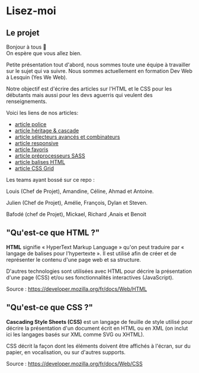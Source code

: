 # Lisez-moi

## Le projet

Bonjour à tous :wave:  
On espère que vous allez bien.

Petite présentation tout d'abord, nous sommes toute une équipe à travailler sur le sujet qui va suivre.
Nous sommes actuellement en formation Dev Web à Lesquin (Yes We Web).

Notre objectif est d'écrire des articles sur l'HTML et le CSS pour les débutants mais aussi pour les devs aguerris qui veulent des renseignements.

Voici les liens de nos articles:

* [article police](Article_CSS/basic_css/article_police.md)
* [article héritage & cascade](Article_CSS/advanced_css/article_héritage-cascade.md)
* [article sélecteurs avancés et combinateurs](Article_CSS/advanced_css/article_sélecteurs-avancés-combinateurs.md)
* [article responsive](Article_CSS/responsive/article_responsive.md)
* [article favoris](Article_CSS/favoris.md)
* [article préprocesseurs SASS](Article_CSS/preprocesseur/preprocesseurs.md)
* [article balises HTML](Article_HTML/article_balise_HTML.md)
* [article CSS Grid](Article_CSS/advanced_css/cssGrid/article_css_Grid.md)

Les teams ayant bossé sur ce repo :

Louis (Chef de Projet), Amandine, Céline, Ahmad et Antoine.

Julien (Chef de Projet), Amélie, François, Dylan et Steven.

Bafodé (chef de Projet), Mickael, Richard ,Anais et Benoit

## "Qu'est-ce que HTML ?"

**HTML** signifie « HyperText Markup Language » qu'on peut traduire par « langage de balises pour l'hypertexte ». Il est utilisé afin de créer et de représenter le contenu d'une page web et sa structure.

D'autres technologies sont utilisées avec HTML pour décrire la présentation d'une page (CSS) et/ou ses fonctionnalités interactives (JavaScript).

Source : <https://developer.mozilla.org/fr/docs/Web/HTML>

## "Qu'est-ce que CSS ?"

**Cascading Style Sheets (CSS)** est un langage de feuille de style utilisé pour décrire la présentation d'un document écrit en HTML ou en XML (on inclut ici les langages basés sur XML comme SVG ou XHTML).

CSS décrit la façon dont les éléments doivent être affichés à l'écran, sur du papier, en vocalisation, ou sur d'autres supports.

Source : <https://developer.mozilla.org/fr/docs/Web/CSS>
